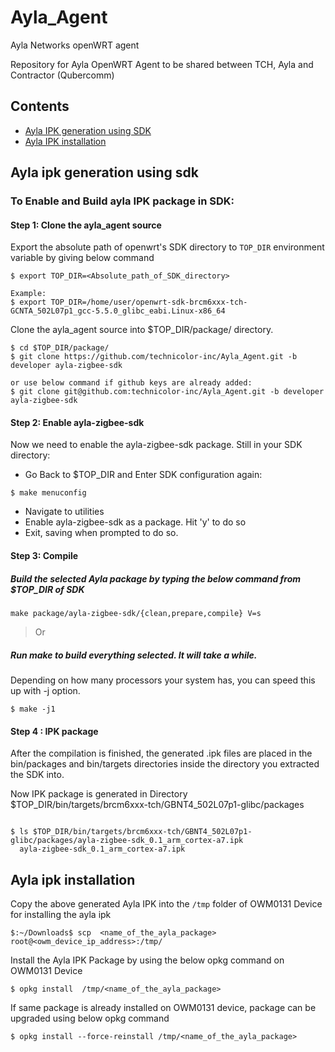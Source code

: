 # Ayla_Agent

Ayla Networks openWRT agent

Repository for Ayla OpenWRT Agent to be shared between TCH, Ayla and Contractor (Qubercomm)


## Contents

- [Ayla IPK generation using SDK](#ayla-ipk-generation-using-sdk)
- [Ayla IPK installation](#ayla-ipk-installation)


## Ayla ipk generation using sdk

### To Enable and Build ayla IPK package in SDK:

#### Step 1: Clone the ayla_agent source

Export the absolute path of openwrt's SDK directory to `TOP_DIR` environment variable by giving below command

```
$ export TOP_DIR=<Absolute_path_of_SDK_directory>

Example:
$ export TOP_DIR=/home/user/openwrt-sdk-brcm6xxx-tch-GCNTA_502L07p1_gcc-5.5.0_glibc_eabi.Linux-x86_64
```

Clone the ayla_agent source into $TOP_DIR/package/ directory.
```
$ cd $TOP_DIR/package/
$ git clone https://github.com/technicolor-inc/Ayla_Agent.git -b developer ayla-zigbee-sdk

or use below command if github keys are already added:
$ git clone git@github.com:technicolor-inc/Ayla_Agent.git -b developer ayla-zigbee-sdk
```

#### Step 2: Enable ayla-zigbee-sdk

Now we need to enable the ayla-zigbee-sdk package. Still in your SDK directory:

* Go Back to $TOP_DIR and Enter SDK configuration again: 
```
$ make menuconfig
```
* Navigate to utilities
* Enable ayla-zigbee-sdk as a package. Hit 'y' to do so
* Exit, saving when prompted to do so.

#### Step 3: Compile 

##### Build the selected Ayla package by typing the below command from $TOP_DIR of SDK

    make package/ayla-zigbee-sdk/{clean,prepare,compile} V=s

  > Or

##### Run make to build everything selected. It will take a while.

Depending on how many processors your system has, you can speed this up with -j option.
```
$ make -j1
```

#### Step 4 : IPK package

After the compilation is finished, the generated .ipk files are placed in the bin/packages and bin/targets directories 
inside the directory you extracted the SDK into.

Now IPK package is generated in Directory $TOP_DIR/bin/targets/brcm6xxx-tch/GBNT4_502L07p1-glibc/packages
	
```

$ ls $TOP_DIR/bin/targets/brcm6xxx-tch/GBNT4_502L07p1-glibc/packages/ayla-zigbee-sdk_0.1_arm_cortex-a7.ipk
  ayla-zigbee-sdk_0.1_arm_cortex-a7.ipk
```

## Ayla ipk installation

Copy the above generated Ayla IPK into the `/tmp` folder of OWM0131 Device for installing the ayla ipk

```
$:~/Downloads$ scp  <name_of_the_ayla_package>  root@<owm_device_ip_address>:/tmp/
```

Install the Ayla IPK Package by using the below opkg command on OWM0131 Device

```
$ opkg install  /tmp/<name_of_the_ayla_package>
```

If same package is already installed on OWM0131 device, package can be upgraded using below opkg command

```
$ opkg install --force-reinstall /tmp/<name_of_the_ayla_package> 
```

